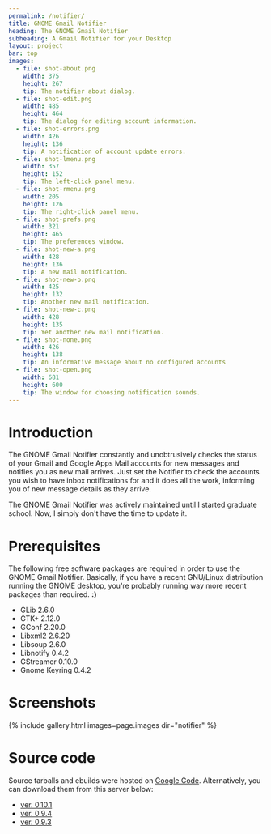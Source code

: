 ```yaml
---
permalink: /notifier/
title: GNOME Gmail Notifier
heading: The GNOME Gmail Notifier
subheading: A Gmail Notifier for your Desktop
layout: project
bar: top
images:
  - file: shot-about.png
    width: 375
    height: 267
    tip: The notifier about dialog.
  - file: shot-edit.png
    width: 485
    height: 464
    tip: The dialog for editing account information.
  - file: shot-errors.png
    width: 426
    height: 136
    tip: A notification of account update errors.
  - file: shot-lmenu.png
    width: 357
    height: 152
    tip: The left-click panel menu.
  - file: shot-rmenu.png
    width: 205
    height: 126
    tip: The right-click panel menu.
  - file: shot-prefs.png
    width: 321
    height: 465
    tip: The preferences window.
  - file: shot-new-a.png
    width: 428
    height: 136
    tip: A new mail notification.
  - file: shot-new-b.png
    width: 425
    height: 132
    tip: Another new mail notification.
  - file: shot-new-c.png
    width: 428
    height: 135
    tip: Yet another new mail notification.
  - file: shot-none.png
    width: 426
    height: 138
    tip: An informative message about no configured accounts
  - file: shot-open.png
    width: 681
    height: 600
    tip: The window for choosing notification sounds.
---
```


# Introduction

The GNOME Gmail Notifier constantly and unobtrusively checks the status
of your Gmail and Google Apps Mail accounts for new messages and notifies
you as new mail arrives. Just set the Notifier to check the accounts you
wish to have inbox notifications for and it does all the work, informing
you of new message details as they arrive.

The GNOME Gmail Notifier was actively maintained until I started graduate
school. Now, I simply don't have the time to update it.

# Prerequisites

The following free software packages are required in order to use the
GNOME Gmail Notifier. Basically, if you have a recent GNU/Linux
distribution running the GNOME desktop, you're probably running way
more recent packages than required. **:)**

 * GLib 2.6.0
 * GTK+ 2.12.0
 * GConf 2.20.0
 * Libxml2 2.6.20
 * Libsoup 2.6.0
 * Libnotify 0.4.2
 * GStreamer 0.10.0
 * Gnome Keyring 0.4.2

# Screenshots

{% include gallery.html images=page.images dir="notifier" %}

# Source code

Source tarballs and ebuilds were hosted on
[Google Code](http://gnome-gmail-notifier.googlecode.com/).
Alternatively, you can download them from this
server below:

 * [ver. 0.10.1]({{site.db}}notifier/gnome-gmail-notifier-0.10.1.tbz2)
 * [ver. 0.9.4]({{site.db}}notifier/gnome-gmail-notifier-0.9.4.tbz2)
 * [ver. 0.9.3]({{site.db}}notifier/gnome-gmail-notifier-0.9.3.tbz2)

